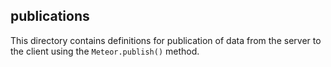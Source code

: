 ## publications

This directory contains definitions for publication of data from the server to the client using the `Meteor.publish()` method.